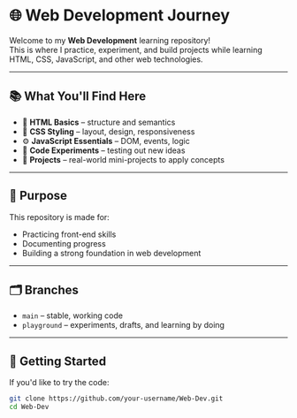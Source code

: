 # 🌐 Web Development Journey

Welcome to my **Web Development** learning repository!  
This is where I practice, experiment, and build projects while learning HTML, CSS, JavaScript, and other web technologies.

---

## 📚 What You'll Find Here

- 📄 **HTML Basics** – structure and semantics
- 🎨 **CSS Styling** – layout, design, responsiveness
- ⚙️ **JavaScript Essentials** – DOM, events, logic
- 🧪 **Code Experiments** – testing out new ideas
- 🧰 **Projects** – real-world mini-projects to apply concepts

---

## 🧠 Purpose

This repository is made for:

- Practicing front-end skills
- Documenting progress
- Building a strong foundation in web development

---

## 🗂️ Branches

- `main` – stable, working code
- `playground` – experiments, drafts, and learning by doing

---

## 🚀 Getting Started

If you'd like to try the code:

```bash
git clone https://github.com/your-username/Web-Dev.git
cd Web-Dev
```
